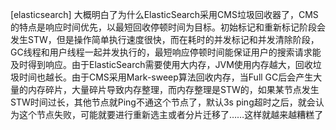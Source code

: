 [elasticsearch] 大概明白了为什么ElasticSearch采用CMS垃圾回收器了，CMS的特点是响应时间优先，以最短回收停顿时间为目标。初始标记和重新标记阶段会发生STW，但是操作简单执行速度很快，而在耗时的并发标记和并发清除阶段，GC线程和用户线程一起并发执行的，最短响应停顿时间能保证用户的搜索请求能及时得到响应。由于ElasticSearch需要使用大内存，JVM使用内存越大，回收垃圾时间也越长。由于CMS采用Mark-sweep算法回收内存，当Full GC后会产生大量的内存碎片，大量碎片导致内存整理，而内存整理是STW的，如果某节点发生STW时间过长，其他节点就Ping不通这个节点了，默认3s ping超时之后，就会认为这个节点失败，可能就要进行重新选主或者分片迁移了……这样就越来越糟糕了

